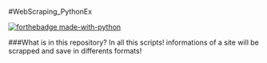 #WebScraping_PythonEx

[![forthebadge made-with-python](https://ForTheBadge.com/images/badges/made-with-python.svg)](https://www.python.org/)  


###What is in this repository?
In all this scripts! 
informations of a site will be scrapped and save in differents formats!





